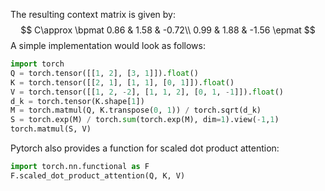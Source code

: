 The resulting context matrix is given by:
$$
C\approx
\bpmat
0.86 & 1.58 & -0.72\\
0.99 & 1.88 & -1.56
\epmat
$$
A simple implementation would look as follows:
```python
import torch
Q = torch.tensor([[1, 2], [3, 1]]).float()
K = torch.tensor([[2, 1], [1, 1], [0, 1]]).float()
V = torch.tensor([[1, 2, -2], [1, 1, 2], [0, 1, -1]]).float()
d_k = torch.tensor(K.shape[1])
M = torch.matmul(Q, K.transpose(0, 1)) / torch.sqrt(d_k)
S = torch.exp(M) / torch.sum(torch.exp(M), dim=1).view(-1,1)
torch.matmul(S, V)
```
Pytorch also provides a function for scaled dot product attention:
```python
import torch.nn.functional as F
F.scaled_dot_product_attention(Q, K, V)
```